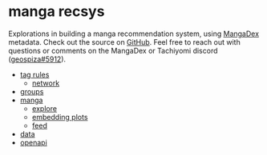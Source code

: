 # manga recsys

Explorations in building a manga recommendation system, using [MangaDex](https://mangadex.org/) metadata.
Check out the source on [GitHub](https://github.com/geospiza-fortis/manga-recsys).
Feel free to reach out with questions or comments on the MangaDex or Tachiyomi discord ([geospiza#5912](https://geospiza.me/)).

- [tag rules](./tag-rules)
  - [network](./tag-rules/network)
- [groups](./groups)
- [manga](./manga)
  - [explore](./manga/explore)
  - [embedding plots](./manga/embedding-plots)
  - [feed](./manga/feed)
- [data](./data)
- [openapi](./openapi)
